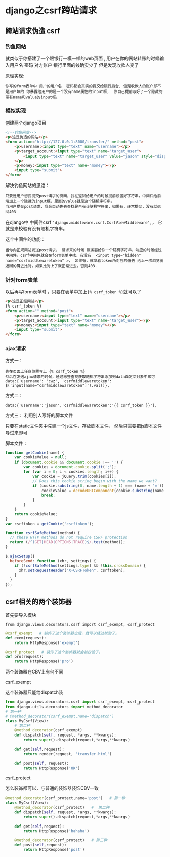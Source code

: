 # django之csrf跨站请求

## 跨站请求伪造 csrf

### 钓鱼网站

就类似于你搭建了一个跟银行一模一样的web页面 ,  用户在你的网站转账的时候输入用户名 密码 对方账户
银行里面的钱确实少了 但是发现收款人变了

原理实现:

```
你写的form表单中 用户的用户名  密码都会真实的提交给银行后台, 但是收款人的账户却不是用户填的 你暴露给用户的是一个没有name属性的input框,  你自己提前写好了一个隐藏的带有name和value的input框。
```

### 模拟实现

创建两个django项目



```html
<!--钓鱼网站-->
<p>这是伪造的网站</p>
<form action="http://127.0.0.1:8000/transfer/" method="post">
    <p>username:<input type="text" name="username"></p>
    <p>target_account:<input type="text" name="target_user">
        <input type="text" name="target_user" value="jason" style="display: none">
    </p>
    <p>money:<input type="text" name="money"></p>
    <input type="submit">
</form>
```

解决钓鱼网站的思路：

```
只要是用户想要提交post请求的页面，我在返回给用户的时候提前设置好字符串，中间件给前端加上一个隐藏的input框，里面的value就是这个随机字符串。
当用户提交post请求，我会自动先去查找是否有该随机字符串，如果有，正常提交，没有就返回403
```

在django中  中间件csrf  `'django.middleware.csrf.CsrfViewMiddleware',`， 它就是来校验有没有随机字符串。

这个中间件的功能：

```
当你向正规网站发送post请求， 请求来的时候 服务器给你一个随机字符串，响应的时候经过中间件。csrf中间件就会在form表单中找，有没有  <input type="hidden" name="csrfmiddlewaretoken" >， 如果有，就拿着token所对应的值去 给上一次浏览器返回的键去比对，如果比对上了就正常进去，否则403.
```

### 针对form表单

以后再写form表单时 ，只要在表单中加上`{% csrf_token %}`就可以了

```html
<p>这是正经网站</p>
{% csrf_token %}
<form action="" method="post">
    <p>username:<input type="text" name="username"></p>
    <p>target_account:<input type="text" name="target_user"></p>
    <p>money:<input type="text" name="money"></p>
    <input type="submit">
</form>
```

### ajax请求

方式一：

```
先在页面上任意位置写上 {% csrf_token %}
然后在发送ajax请求的时候，通过标签查找获取随机字符串添加到data自定义对象中即可
data:{'username': 'cwz', 'csrfmiddlewaretoken': $('input[name="csrfmiddlewaretoken"]').val()},
```



方式二：

```
data:{'username':'jason','csrfmiddlewaretoken':'{{ csrf_token }}'},
```

方式三：
利用别人写好的脚本文件

只要在static文件夹中先建一个js文件，存放脚本文件， 然后只需要把js脚本文件导过来即可

脚本文件：

```js
function getCookie(name) {
    var cookieValue = null;
    if (document.cookie && document.cookie !== '') {
        var cookies = document.cookie.split(';');
        for (var i = 0; i < cookies.length; i++) {
            var cookie = jQuery.trim(cookies[i]);
            // Does this cookie string begin with the name we want?
            if (cookie.substring(0, name.length + 1) === (name + '=')) {
                cookieValue = decodeURIComponent(cookie.substring(name.length + 1));
                break;
            }
        }
    }
    return cookieValue;
}
var csrftoken = getCookie('csrftoken');

function csrfSafeMethod(method) {
  // these HTTP methods do not require CSRF protection
  return (/^(GET|HEAD|OPTIONS|TRACE)$/.test(method));
}

$.ajaxSetup({
  beforeSend: function (xhr, settings) {
    if (!csrfSafeMethod(settings.type) && !this.crossDomain) {
      xhr.setRequestHeader("X-CSRFToken", csrftoken);
    }
  }
});
```

## csrf相关的两个装饰器

首先要导入模块

```
from django.views.decorators.csrf import csrf_exempt, csrf_protect
```



```python
@csrf_exempt   # 装饰了这个装饰器之后，就可以绕过校验了。
def exem(request):
    return HttpResponse('exempt')

@csrf_protect   # 装饰了这个装饰器就会被校验了。
def pro(request):
    return HttpResponse('pro')
```



两个装饰器在CBV上有何不同

csrf_exempt

这个装饰器只能给dispatch装

```python
from django.views.decorators.csrf import csrf_exempt, csrf_protect
from django.utils.decorators import method_decorator
# 第一种
# @method_decorator(csrf_exempt,name='dispatch')
class MyCsrf(View):
    # 第二种
    @method_decorator(csrf_exempt)
    def dispatch(self, request, *args, **kwargs):
        return super().dispatch(request,*args,**kwargs)
    
    def get(self,request):
        return render(request, 'transfer.html')
    
    def post(self, request):
        return HttpResponse('OK')
```



csrf_protect

怎么装饰都可以，与普通的装饰器装饰CBV一致

```python
@method_decorator(csrf_protect,name='post')   # 第一种
class MyCsrf(View):
    @method_decorator(csrf_protect)   #  第二种
    def dispatch(self, request, *args, **kwargs):
        return super().dispatch(request,*args,**kwargs)
    
    def get(self,request):
        return HttpResponse('hahaha')

    @method_decorator(csrf_protect)   # 第三种
    def post(self,request):
        return HttpResponse('post')
```

